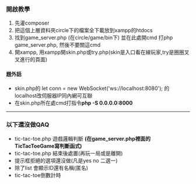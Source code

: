 ### 開啟教學
1. 先灌composer
2. 把這個上層資料夾circle下的檔案全下載放到xampp的htdocs
3. 找到game_server.php (在circle/game/bin下) 並在此處開cmd 打php game_server.php, 然後不要關這cmd
4. 開xampp, 用xampp開skin.php或try.php(skin是入口看在線玩家,try是圈圈叉叉進行的頁面)

#### 題外話

-  skin.php的 let conn = new WebSocket('ws://localhost:8080'); 的localhost改伺服器IP同內網可互聯
-  在skin.php所在處cmd打指令**php -S 0.0.0.0:8000**

************************************************

### 以下還沒做QAQ

-  tic-tac-toe.php 遊戲邏輯判斷 **(在game_server.php裡面的TicTacToeGame寫判斷函式)**
-  tic-tac-toe.php 結束後處置(再玩一局或是離開)
-  提示框拒絕的選項還沒做(凡是yes no 二選一)
-  除了list 會顯示ID還有名稱(匿名)
-  tic-tac-toe倒數計時
